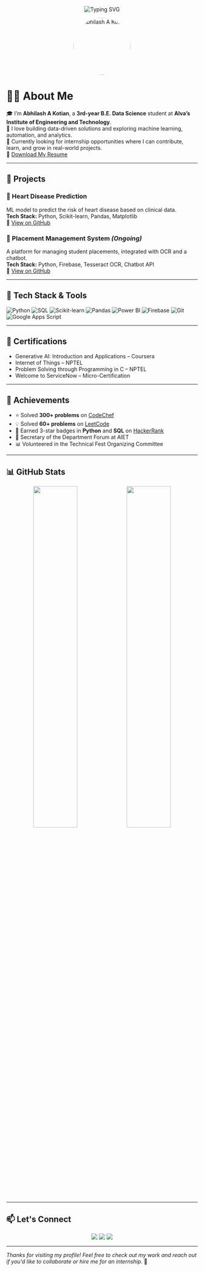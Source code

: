 <!-- Banner -->
<p align="center">
  <img src="https://readme-typing-svg.demolab.com/?lines=Hi+👋,+I'm+Abhilash+A+Kotian;Data+Science+Student+%7C+ML+Enthusiast;Actively+Looking+for+Internships!" alt="Typing SVG" />
</p>

<!-- Profile Picture -->
<p align="center">
  <img src="https://avatars.githubusercontent.com/u/your-github-id" width="150" style="border-radius: 50%;" alt="Abhilash A Kotian">
</p>

# 🙋‍♂️ About Me

🎓 I’m **Abhilash A Kotian**, a **3rd-year B.E. Data Science** student at **Alva’s Institute of Engineering and Technology**.  
🚀 I love building data-driven solutions and exploring machine learning, automation, and analytics.  
🎯 Currently looking for internship opportunities where I can contribute, learn, and grow in real-world projects.  
📄 [Download My Resume](https://drive.google.com/file/d/1VGQ_00eXEOcczifqBU0AM-yEyIvi5UyK/view?usp=sharing)  

---

## 📌 Projects

### 💓 Heart Disease Prediction
ML model to predict the risk of heart disease based on clinical data.  
**Tech Stack:** Python, Scikit-learn, Pandas, Matplotlib  
🔗 [View on GitHub](https://github.com/Abhilashkotian/heart-disease-diagnosis-using-ML)

### 🤖 Placement Management System *(Ongoing)*
A platform for managing student placements, integrated with OCR and a chatbot.  
**Tech Stack:** Python, Firebase, Tesseract OCR, Chatbot API  
🔗 [View on GitHub](https://github.com/Abhilashkotian/Placement-Management-System)

---

## 🔧 Tech Stack & Tools

![Python](https://img.shields.io/badge/Python-3670A0?style=for-the-badge&logo=python&logoColor=white)
![SQL](https://img.shields.io/badge/SQL-003B57?style=for-the-badge&logo=MySQL&logoColor=white)
![Scikit-learn](https://img.shields.io/badge/Scikit--learn-F7931E?style=for-the-badge&logo=scikit-learn&logoColor=white)
![Pandas](https://img.shields.io/badge/Pandas-150458?style=for-the-badge&logo=pandas&logoColor=white)
![Power BI](https://img.shields.io/badge/Power%20BI-F2C811?style=for-the-badge&logo=powerbi&logoColor=black)
![Firebase](https://img.shields.io/badge/Firebase-FFCA28?style=for-the-badge&logo=firebase&logoColor=black)
![Git](https://img.shields.io/badge/Git-F05032?style=for-the-badge&logo=git&logoColor=white)
![Google Apps Script](https://img.shields.io/badge/Google%20Apps%20Script-4285F4?style=for-the-badge&logo=google&logoColor=white)

---

## 🧠 Certifications

- Generative AI: Introduction and Applications – Coursera  
- Internet of Things – NPTEL  
- Problem Solving through Programming in C – NPTEL  
- Welcome to ServiceNow – Micro-Certification

---

## 🧩 Achievements

- ⭐ Solved **300+ problems** on [CodeChef](https://www.codechef.com/users/abhilash_ak)  
- 💡 Solved **60+ problems** on [LeetCode](https://leetcode.com/u/ABHILASH_A_KOTIAN/)  
- 🏅 Earned 3-star badges in **Python** and **SQL** on [HackerRank](https://www.hackerrank.com/profile/4AL22CD003)  
- 🤝 Secretary of the Department Forum at AIET  
- 📊 Volunteered in the Technical Fest Organizing Committee  

---

## 📊 GitHub Stats

<p align="center">
  <img src="https://github-readme-stats.vercel.app/api?username=Abhilashkotian&show_icons=true&theme=tokyonight" width="48%" />
  <img src="https://github-readme-stats.vercel.app/api/top-langs/?username=Abhilashkotian&layout=compact&theme=tokyonight" width="48%" />
</p>

---

## 📫 Let's Connect

<p align="center">
  <a href="https://www.linkedin.com/in/abhilash-a-kotian/"><img src="https://img.shields.io/badge/LinkedIn-blue?style=for-the-badge&logo=linkedin&logoColor=white"></a>
  <a href="mailto:abhilashkotian08@gmail.com"><img src="https://img.shields.io/badge/Gmail-D14836?style=for-the-badge&logo=gmail&logoColor=white"></a>
  <a href="https://github.com/Abhilashkotian"><img src="https://img.shields.io/badge/GitHub-333?style=for-the-badge&logo=github&logoColor=white"></a>
</p>

---

*Thanks for visiting my profile! Feel free to check out my work and reach out if you'd like to collaborate or hire me for an internship.* 🚀

